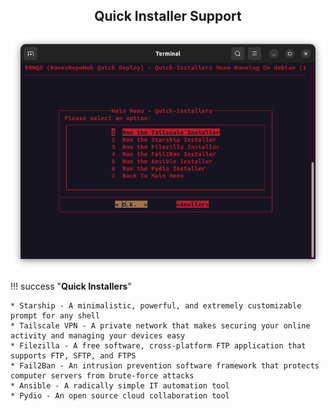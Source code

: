<div align="center">

<h2> Quick Installer Support </h2>

<img src="../../../Images/Quick-Installers.png">

</div>

!!! success "**Quick Installers**"
    
    * Starship - A minimalistic, powerful, and extremely customizable prompt for any shell
    * Tailscale VPN - A private network that makes securing your online activity and managing your devices easy
    * Filezilla - A free software, cross-platform FTP application that supports FTP, SFTP, and FTPS
    * Fail2Ban - An intrusion prevention software framework that protects computer servers from brute-force attacks
    * Ansible - A radically simple IT automation tool
    * Pydio - An open source cloud collaboration tool

